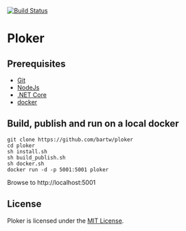 [![Build Status](https://travis-ci.org/bartw/ploker.svg)](https://travis-ci.org/bartw/ploker)

# Ploker

## Prerequisites

- [Git](https://git-scm.com/)
- [NodeJs](https://nodejs.org/en/)
- [.NET Core](https://www.microsoft.com/net/core)
- [docker](https://www.docker.com/)

## Build, publish and run on a local docker

```shell
git clone https://github.com/bartw/ploker
cd ploker
sh install.sh
sh build_publish.sh
sh docker.sh
docker run -d -p 5001:5001 ploker
```

Browse to http://localhost:5001

## License

Ploker is licensed under the [MIT License](LICENSE).
